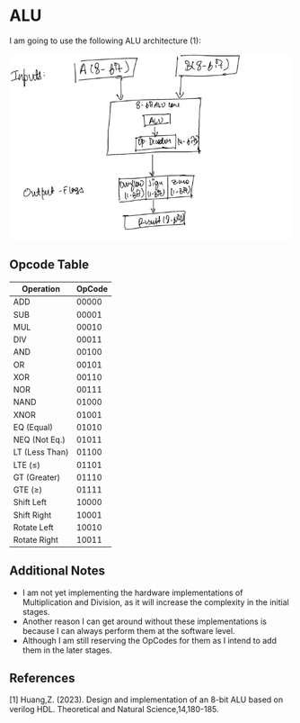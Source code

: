 # ALU 

I am going to use the following ALU architecture (1): 

![ALU-Block Diagram](Pasted_image.png)


## Opcode Table

| Operation      | OpCode |
|----------------|--------|
| ADD            | 00000  |
| SUB            | 00001  |
| MUL            | 00010  |
| DIV            | 00011  |
| AND            | 00100  |
| OR             | 00101  |
| XOR            | 00110  |
| NOR            | 00111  |
| NAND           | 01000  |
| XNOR           | 01001  |
| EQ (Equal)     | 01010  |
| NEQ (Not Eq.)  | 01011  |
| LT (Less Than) | 01100  |
| LTE (≤)        | 01101  |
| GT (Greater)   | 01110  |
| GTE (≥)        | 01111  |
| Shift Left     | 10000  |
| Shift Right    | 10001  |
| Rotate Left    | 10010  |
| Rotate Right   | 10011  |


## Additional Notes

- I am not yet implementing the hardware implementations of Multiplication and Division, as it will increase the complexity in the initial stages.
- Another reason I can get around without these implementations is because I can always perform them at the software level.
- Although I am still reserving the OpCodes for them as I intend to add them in the later stages.   

## References

[1] Huang,Z. (2023). Design and implementation of an 8-bit ALU based on verilog HDL. Theoretical and Natural Science,14,180-185.
